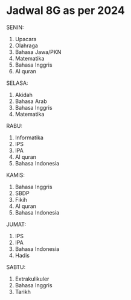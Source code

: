 # Jadwal 8G as per 2024

SENIN:
1. Upacara
2. Olahraga
3. Bahasa Jawa/PKN
4. Matematika
5. Bahasa Inggris
6. Al quran

SELASA:
1. Akidah
2. Bahasa Arab
3. Bahasa Inggris
4. Matematika

RABU:
1. Informatika
2. IPS
3. IPA
4. Al quran
5. Bahasa Indonesia

KAMIS:
1. Bahasa Inggris
2. SBDP
3. Fikih
4. Al quran
5. Bahasa Indonesia

JUMAT:
1. IPS
2. IPA
3. Bahasa Indonesia
4. Hadis

SABTU:
1. Extrakulikuler
2. Bahasa Inggris
3. Tarikh
